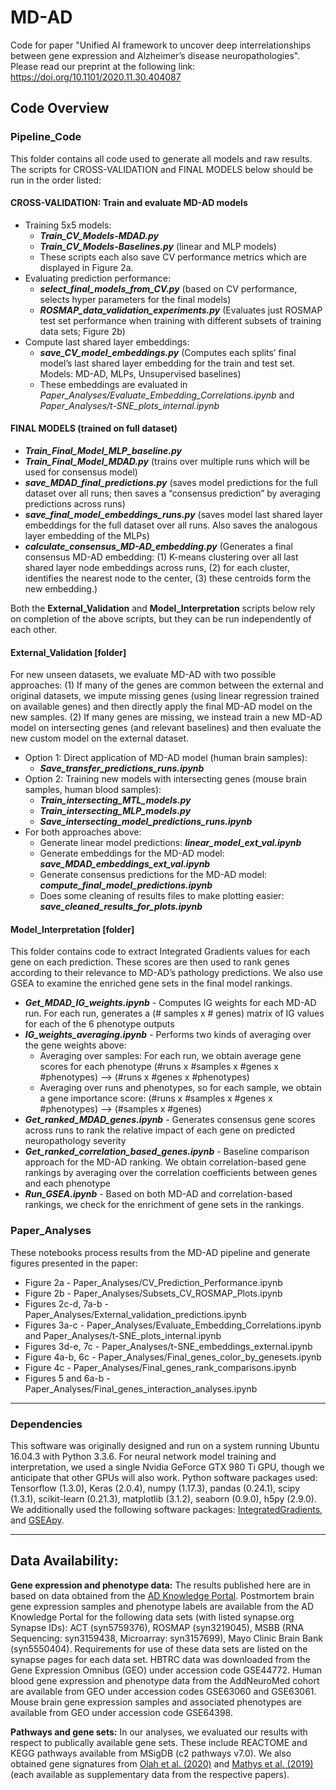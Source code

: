 # MD-AD

Code for paper "Unified AI framework to uncover deep interrelationships between gene expression and Alzheimer’s disease neuropathologies". Please read our preprint at the following link: https://doi.org/10.1101/2020.11.30.404087


## Code Overview

### Pipeline_Code

This folder contains all code used to generate all models and raw results.
The scripts for CROSS-VALIDATION and FINAL MODELS below should be run in the order listed: 

#### CROSS-VALIDATION:  Train and evaluate MD-AD models
- Training 5x5 models:
	- **_Train_CV_Models-MDAD.py_**
	- **_Train_CV_Models-Baselines.py_** (linear and MLP models)
	- These scripts each also save CV performance metrics which are displayed in Figure 2a.
- Evaluating prediction performance:
	- **_select_final_models_from_CV.py_** (based on CV performance, selects hyper parameters for the final models)
	- **_ROSMAP_data_validation_experiments.py_** (Evaluates just ROSMAP test set performance when training with different subsets of training data sets; Figure 2b)
- Compute last shared layer embeddings:
	- **_save_CV_model_embeddings.py_**  (Computes each splits’ final model’s last shared layer embedding for the train and test set. Models: MD-AD, MLPs, Unsupervised baselines)
	- These embeddings are evaluated in _Paper_Analyses/Evaluate_Embedding_Correlations.ipynb_ and _Paper_Analyses/t-SNE_plots_internal.ipynb_

#### FINAL MODELS (trained on full dataset)
- **_Train_Final_Model_MLP_baseline.py_**
- **_Train_Final_Model_MDAD.py_** (trains over multiple runs which will be used for consensus model)
- **_save_MDAD_final_predictions.py_** (saves model predictions for the full dataset over all runs; then saves a “consensus prediction” by averaging predictions across runs)
- **_save_final_model_embeddings_runs.py_** (saves model last shared layer embeddings for the full dataset over all runs. Also saves the analogous layer embedding of the MLPs)
- **_calculate_consensus_MD-AD_embedding.py_** (Generates a final consensus MD-AD embedding: (1) K-means clustering over all last shared layer node embeddings across runs, (2) for each cluster, identifies the nearest node to the center, (3) these centroids form the new embedding.)

Both the **External_Validation** and **Model_Interpretation** scripts below rely on completion of the above scripts, but they can be run independently of each other.

####  External_Validation [folder]
For new unseen datasets, we evaluate MD-AD with two possible approaches: (1) If many of the genes are common between the external and original datasets, we impute missing genes (using linear regression trained on available genes) and then directly apply the final MD-AD model on the new samples. (2) If many genes are missing, we instead train a new MD-AD model on intersecting genes (and relevant baselines) and then evaluate the new custom model on the external dataset.  
- Option 1:  Direct application of MD-AD model (human brain samples):
	- **_Save_transfer_predictions_runs.ipynb_**
- Option 2: Training new models with intersecting genes (mouse brain samples, human blood samples):
	- **_Train_intersecting_MTL_models.py_**
	- **_Train_intersecting_MLP_models.py_**
	- **_Save_intersecting_model_predictions_runs.ipynb_**
- For both approaches above:
	- Generate linear model predictions: **_linear_model_ext_val.ipynb_**
	- Generate embeddings for the MD-AD model: **_save_MDAD_embeddings_ext_val.ipynb_**
	- Generate consensus predictions for the MD-AD model: **_compute_final_model_predictions.ipynb_**
	- Does some cleaning of results files to make plotting easier: **_save_cleaned_results_for_plots.ipynb_**

#### Model_Interpretation [folder]
This folder contains code to extract Integrated Gradients values for each gene on each prediction. These scores are then used to rank genes according to their relevance to MD-AD’s pathology predictions. We also use GSEA to examine the enriched gene sets in the final model rankings.

- **_Get_MDAD_IG_weights.ipynb_** - Computes IG weights for each MD-AD run. For each run, generates a (# samples x # genes) matrix of IG values for each of the 6 phenotype outputs
- **_IG_weights_averaging.ipynb_** - Performs two kinds of averaging over the gene weights above:
	- Averaging over samples: For each run, we obtain average gene scores for each phenotype (#runs x #samples x #genes x #phenotypes) --> (#runs x #genes x #phenotypes)
	- Averaging over runs and phenotypes, so for each sample, we obtain a gene importance score: (#runs x #samples x #genes x #phenotypes) --> (#samples x #genes)
- **_Get_ranked_MDAD_genes.ipynb_** - Generates consensus gene scores across runs to rank the relative impact of each gene on predicted neuropathology severity
- **_Get_ranked_correlation_based_genes.ipynb_** - Baseline comparison approach for the MD-AD ranking. We obtain correlation-based gene rankings by averaging over the correlation coefficients between genes and each phenotype
- **_Run_GSEA.ipynb_** - Based on both MD-AD and correlation-based rankings, we check for the enrichment of gene sets in the rankings.

### Paper_Analyses
These notebooks process results from the MD-AD pipeline and generate figures presented in the paper:
- Figure 2a - Paper_Analyses/CV_Prediction_Performance.ipynb
- Figure 2b - Paper_Analyses/Subsets_CV_ROSMAP_Plots.ipynb
- Figures 2c-d, 7a-b - Paper_Analyses/External_validation_predictions.ipynb
- Figures 3a-c - Paper_Analyses/Evaluate_Embedding_Correlations.ipynb and Paper_Analyses/t-SNE_plots_internal.ipynb
- Figures 3d-e, 7c - Paper_Analyses/t-SNE_embeddings_external.ipynb
- Figure 4a-b, 6c - Paper_Analyses/Final_genes_color_by_genesets.ipynb
- Figure 4c - Paper_Analyses/Final_genes_rank_comparisons.ipynb
- Figures 5 and 6a-b - Paper_Analyses/Final_genes_interaction_analyses.ipynb

------------
### Dependencies 

This software was originally designed and run on a system running Ubuntu 16.04.3 with Python 3.3.6. For neural network model training and interpretation, we used a single Nvidia GeForce GTX 980 Ti GPU, though we anticipate that other GPUs will also work. Python software packages used: Tensorflow (1.3.0), Keras (2.0.4), numpy (1.17.3), pandas (0.24.1), scipy (1.3.1), scikit-learn (0.21.3), matplotlib (3.1.2), seaborn (0.9.0), h5py (2.9.0). We additionally used the following software packages: [IntegratedGradients](https://github.com/hiranumn/IntegratedGradients), and [GSEApy](https://pypi.org/project/gseapy/). 

-----------
## Data Availability:
**Gene expression and phenotype data:** The results published here are in based on data obtained from the [AD Knowledge Portal](https://adknowledgeportal.synapse.org/). Postmortem brain gene expression samples and phenotype labels are available from the AD Knowledge Portal for the following data sets (with listed synapse.org Synapse IDs):  ACT (syn5759376), ROSMAP (syn3219045), MSBB (RNA Sequencing: syn3159438, Microarray: syn3157699), Mayo Clinic Brain Bank (syn5550404). Requirements for use of these data sets are listed on the synapse pages for each data set. HBTRC data was downloaded from the Gene Expression Omnibus (GEO) under accession code GSE44772.  Human blood gene expression and phenotype data from the AddNeuroMed cohort are available from GEO under accession codes GSE63060 and GSE63061. Mouse brain gene expression samples and associated phenotypes are available from GEO under accession code GSE64398.

**Pathways and gene sets:** In our analyses, we evaluated our results with respect to publically available gene sets. These include REACTOME and KEGG pathways available from MSigDB (c2 pathways v7.0). We also obtained gene signatures from [Olah et al. (2020)](https://doi.org/10.1038/s41467-020-19737-2) and [Mathys et al. (2019)](https://doi.org/10.1038/s41586-019-1195-2) (each available as supplementary data from the respective papers).


